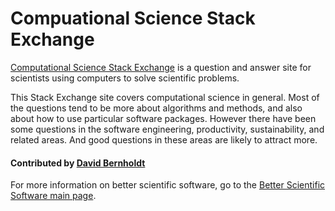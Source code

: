 # Compuational Science Stack Exchange

[Computational Science Stack Exchange](https://scicomp.stackexchange.com/) is a question and answer site for scientists using computers to solve scientific problems.

This Stack Exchange site covers computational science in general.  Most of the questions tend to be more about algorithms and methods, and also about how to use particular software packages.  However there have been some questions in the software engineering, productivity, sustainability, and related areas.  And good questions in these areas are likely to attract more.

<!---
     Native image is too large.  Need to reduce size for reasonable display.
![alt text](https://cdn.sstatic.net/Sites/stackoverflow/company/img/logos/se/se-logo.png "Stack Exchange Logo")
--->
#### Contributed by [David Bernholdt](http://github.com/bernhold)

For more information on better scientific software, go to the [Better Scientific Software main page](http://betterscientificsoftware.info).

<!---
Publish: yes
Categories: Crosscutting Resources
Topics: Discussion forums, Q&A sites
Tags: 
Level: 2
Prerequisites: WhatAreDisussionForumsAndQASitesForBetterScientificSw.md
Aggregate: none
--->
